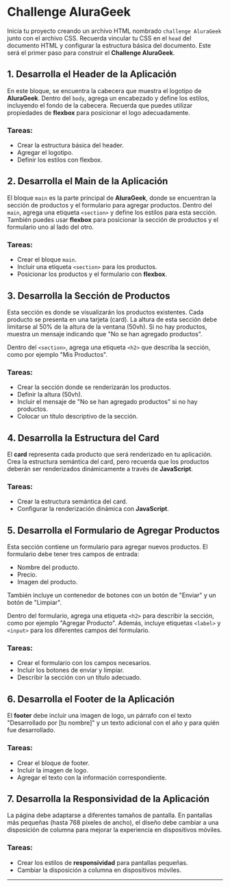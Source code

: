 # Challenge AluraGeek

Inicia tu proyecto creando un archivo HTML nombrado `challenge AluraGeek` junto con el archivo CSS. Recuerda vincular tu CSS en el `head` del documento HTML y configurar la estructura básica del documento. Este será el primer paso para construir el **Challenge AluraGeek**.

## 1. Desarrolla el Header de la Aplicación

En este bloque, se encuentra la cabecera que muestra el logotipo de **AluraGeek**. Dentro del `body`, agrega un encabezado y define los estilos, incluyendo el fondo de la cabecera. Recuerda que puedes utilizar propiedades de **flexbox** para posicionar el logo adecuadamente.

### Tareas:
- Crear la estructura básica del header.
- Agregar el logotipo.
- Definir los estilos con flexbox.
  
## 2. Desarrolla el Main de la Aplicación

El bloque `main` es la parte principal de **AluraGeek**, donde se encuentran la sección de productos y el formulario para agregar productos. Dentro del `main`, agrega una etiqueta `<section>` y define los estilos para esta sección. También puedes usar **flexbox** para posicionar la sección de productos y el formulario uno al lado del otro.

### Tareas:
- Crear el bloque `main`.
- Incluir una etiqueta `<section>` para los productos.
- Posicionar los productos y el formulario con **flexbox**.

## 3. Desarrolla la Sección de Productos

Esta sección es donde se visualizarán los productos existentes. Cada producto se presenta en una tarjeta (card). La altura de esta sección debe limitarse al 50% de la altura de la ventana (50vh). Si no hay productos, muestra un mensaje indicando que "No se han agregado productos".

Dentro del `<section>`, agrega una etiqueta `<h2>` que describa la sección, como por ejemplo "Mis Productos".

### Tareas:
- Crear la sección donde se renderizarán los productos.
- Definir la altura (50vh).
- Incluir el mensaje de "No se han agregado productos" si no hay productos.
- Colocar un título descriptivo de la sección.

## 4. Desarrolla la Estructura del Card

El **card** representa cada producto que será renderizado en tu aplicación. Crea la estructura semántica del card, pero recuerda que los productos deberán ser renderizados dinámicamente a través de **JavaScript**.

### Tareas:
- Crear la estructura semántica del card.
- Configurar la renderización dinámica con **JavaScript**.

## 5. Desarrolla el Formulario de Agregar Productos

Esta sección contiene un formulario para agregar nuevos productos. El formulario debe tener tres campos de entrada:
- Nombre del producto.
- Precio.
- Imagen del producto.

También incluye un contenedor de botones con un botón de "Enviar" y un botón de "Limpiar".

Dentro del formulario, agrega una etiqueta `<h2>` para describir la sección, como por ejemplo "Agregar Producto". Además, incluye etiquetas `<label>` y `<input>` para los diferentes campos del formulario.

### Tareas:
- Crear el formulario con los campos necesarios.
- Incluir los botones de enviar y limpiar.
- Describir la sección con un título adecuado.

## 6. Desarrolla el Footer de la Aplicación

El **footer** debe incluir una imagen de logo, un párrafo con el texto "Desarrollado por [tu nombre]" y un texto adicional con el año y para quién fue desarrollado.

### Tareas:
- Crear el bloque de footer.
- Incluir la imagen de logo.
- Agregar el texto con la información correspondiente.

## 7. Desarrolla la Responsividad de la Aplicación

La página debe adaptarse a diferentes tamaños de pantalla. En pantallas más pequeñas (hasta 768 píxeles de ancho), el diseño debe cambiar a una disposición de columna para mejorar la experiencia en dispositivos móviles.

### Tareas:
- Crear los estilos de **responsividad** para pantallas pequeñas.
- Cambiar la disposición a columna en dispositivos móviles.

---

